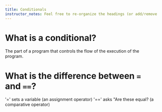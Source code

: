 ```yaml
---
title: Conditionals
instructor_notes: Feel free to re-organize the headings (or add/remove headings) below. We included the headings for your benefit, but it's 100% fine if you want to write your responses in some different structure.
---
```


# What is a conditional?

The part of a program that controls the flow of the execution of the program.

# What is the difference between `=` and `==`?

'=' sets a variable (an assignment operator)
'==' asks "Are these equal? (a comparative operator)